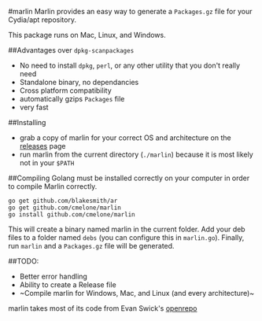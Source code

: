 #marlin
Marlin provides an easy way to generate a `Packages.gz` file for your Cydia/apt repository. 

This package runs on Mac, Linux, and Windows.

##Advantages over `dpkg-scanpackages`
- No need to install `dpkg`, `perl`, or any other utility that you don't really need
- Standalone binary, no dependancies
- Cross platform compatibility
- automatically gzips `Packages` file
- very fast

##Installing
- grab a copy of marlin for your correct OS and architecture on the [releases](//github.com/cmelone/marlin/releases) page
- run marlin from the current directory (`./marlin`) because it is most likely not in your `$PATH`

##Compiling
Golang must be installed correctly on your computer in order to compile Marlin correctly.

    go get github.com/blakesmith/ar
    go get github.com/cmelone/marlin
    go install github.com/cmelone/marlin

This will create a binary named marlin in the current folder. Add your deb files to a folder named `debs` (you can configure this in `marlin.go`). Finally, run `marlin` and a `Packages.gz` file will be generated.

##TODO:
- Better error handling
- Ability to create a Release file
- ~Compile marlin for Windows, Mac, and Linux (and every architecture)~

marlin takes most of its code from Evan Swick's [openrepo](//github.com/eswick/openrepo)
